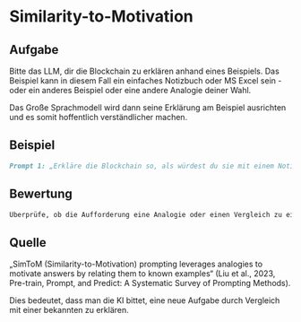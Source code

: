 # Similarity-to-Motivation

## Aufgabe

Bitte das LLM, dir die Blockchain zu erklären anhand eines Beispiels. Das Beispiel kann in diesem Fall ein einfaches Notizbuch oder MS Excel sein - oder ein anderes Beispiel oder eine andere Analogie deiner Wahl.

Das Große Sprachmodell wird dann seine Erklärung am Beispiel ausrichten und es somit hoffentlich verständlicher machen.

## Beispiel

```markdown icon="markdown" wrap
Prompt 1: „Erkläre die Blockchain so, als würdest du sie mit einem Notizbuch vergleichen.“ Prompt 2: „Beschreibe maschinelles Lernen, indem du es mit dem Lernen eines Kindes vergleichst.“
```

## Bewertung

```markdown icon="markdown" wrap
Überprüfe, ob die Aufforderung eine Analogie oder einen Vergleich zu einem bekannten Beispiel verlangt.
```

## Quelle
„SimToM (Similarity-to-Motivation) prompting leverages analogies to motivate answers by relating them to known examples“ (Liu et al., 2023, Pre-train, Prompt, and Predict: A Systematic Survey of Prompting Methods).

Dies bedeutet, dass man die KI bittet, eine neue Aufgabe durch Vergleich mit einer bekannten zu erklären.